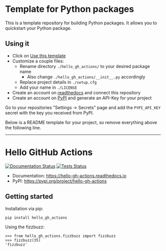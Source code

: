 # Template for Python packages

This is a template repository for building Python packages. It allows you to quickstart
your Python package.

## Using it

- Click on [Use this template](https://github.com/soerface/template-flask-bootstrap/generate)
- Customize a couple files:
  - Rename directory `./hello_gh_actions/` to your desired package name
    - Also change `./hello_gh_actions/__init__.py` accordingly
  - Replace project details in `./setup.cfg`
  - Add your name in `./LICENSE`
- Create an account on [readthedocs](https://readthedocs.org/) and connect this repository
- Create an account on [PyPI](https://pypi.org) and generate an API-Key for your project

Go to your repositories "Settings -> Secrets" page and add the `PYPI_API_KEY` secret with the key you received from PyPI.

Below is a README template for your project, so remove everything above the following line.

---

# Hello GitHub Actions

[![Documentation Status](https://readthedocs.org/projects/hello-gh-actions/badge/?version=latest)](https://hello-gh-actions.readthedocs.io/en/latest/?badge=latest)
[![Tests Status](https://github.com/soerface/template-python-package/workflows/CI/badge.svg)](https://github.com/soerface/template-python-package/actions?query=workflow%3ACI)

- Documentation: https://hello-gh-actions.readthedocs.io
- PyPI: https://pypi.org/project/hello-gh-actions

## Getting started

Installation via pip:

    pip install hello_gh_actions
    
Using the fizzbuzz:

    >>> from hello_gh_actions.fizzbuzz import fizzbuzz
    >>> fizzbuzz(35)
    'fizzbuzz'
